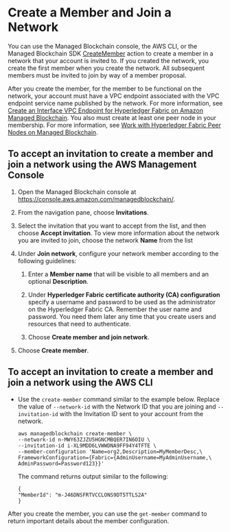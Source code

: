 # Create a Member and Join a Network<a name="managed-blockchain-hyperledger-create-member"></a>

You can use the Managed Blockchain console, the AWS CLI, or the Managed Blockchain SDK [CreateMember](https://docs.aws.amazon.com/managed-blockchain/latest/APIReference/>API_CreateMember.html) action to create a member in a network that your account is invited to\. If you created the network, you create the first member when you create the network\. All subsequent members must be invited to join by way of a member proposal\.

After you create the member, for the member to be functional on the network, your account must have a VPC endpoint associated with the VPC endpoint service name published by the network\. For more information, see [Create an Interface VPC Endpoint for Hyperledger Fabric on Amazon Managed Blockchain](managed-blockchain-endpoints.md)\. You also must create at least one peer node in your membership\. For more information, see [Work with Hyperledger Fabric Peer Nodes on Managed Blockchain](managed-blockchain-hyperledger-peer-nodes.md)\.

## To accept an invitation to create a member and join a network using the AWS Management Console<a name="w24aac18c15b9b1"></a>

1. Open the Managed Blockchain console at [https://console\.aws\.amazon\.com/managedblockchain/](https://console.aws.amazon.com/managedblockchain/)\.

1. From the navigation pane, choose **Invitations**\.

1. Select the invitation that you want to accept from the list, and then choose **Accept invitation**\. To view more information about the network you are invited to join, choose the network **Name** from the list

1. Under **Join network**, configure your network member according to the following guidelines:

   1. Enter a **Member name** that will be visible to all members and an optional **Description**\.

   1. Under **Hyperledger Fabric certificate authority \(CA\) configuration** specify a username and password to be used as the administrator on the Hyperledger Fabric CA\. Remember the user name and password\. You need them later any time that you create users and resources that need to authenticate\.

   1. Choose **Create member and join network**\.

1. Choose **Create member**\.

## To accept an invitation to create a member and join a network using the AWS CLI<a name="w24aac18c15b9b3"></a>
+ Use the `create-member` command similar to the example below\. Replace the value of `--network-id` with the Network ID that you are joining and `--invitation-id` with the Invitation ID sent to your account from the network\.

  ```
  aws managedblockchain create-member \
  --network-id n-MWY63ZJZU5HGNCMBQER7IN6OIU \
  --invitation-id i-XL9MDD6LVWWDNA9FF94Y4TFTE \
  --member-configuration 'Name=org2,Description=MyMemberDesc,\
  FrameworkConfiguration={Fabric={AdminUsername=MyAdminUsername,\
  AdminPassword=Password123}}'
  ```

  The command returns output similar to the following:

  ```
  {
  "MemberId": "m-J46DNSFRTVCCLONS9DT5TTLS2A"
  }
  ```

After you create the member, you can use the `get-member` command to return important details about the member configuration\.